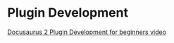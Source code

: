 # Plugin Development

[Docusaurus 2 Plugin Development for beginners video](https://youtube.com/watch?v=C2GW8lasjrA)

